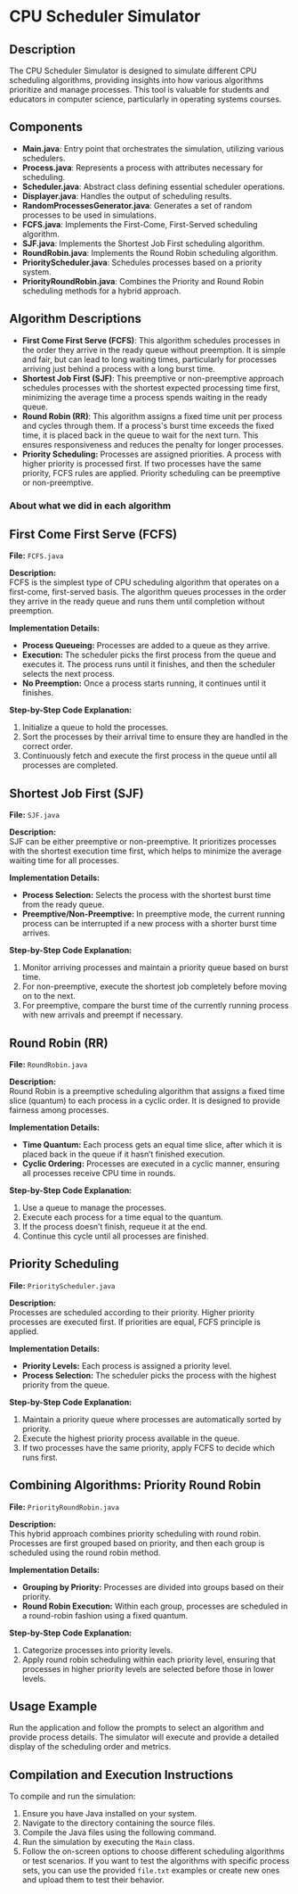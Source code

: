 # CPU Scheduler Simulator

## Description
The CPU Scheduler Simulator is designed to simulate different CPU scheduling algorithms, providing insights into how various algorithms prioritize and manage processes. This tool is valuable for students and educators in computer science, particularly in operating systems courses.

## Components
- **Main.java**: Entry point that orchestrates the simulation, utilizing various schedulers.
- **Process.java**: Represents a process with attributes necessary for scheduling.
- **Scheduler.java**: Abstract class defining essential scheduler operations.
- **Displayer.java**: Handles the output of scheduling results.
- **RandomProcessesGenerator.java**: Generates a set of random processes to be used in simulations.
- **FCFS.java**: Implements the First-Come, First-Served scheduling algorithm.
- **SJF.java**: Implements the Shortest Job First scheduling algorithm.
- **RoundRobin.java**: Implements the Round Robin scheduling algorithm.
- **PriorityScheduler.java**: Schedules processes based on a priority system.
- **PriorityRoundRobin.java**: Combines the Priority and Round Robin scheduling methods for a hybrid approach.

## Algorithm Descriptions
- **First Come First Serve (FCFS)**: This algorithm schedules processes in the order they arrive in the ready queue without preemption. It is simple and fair, but can lead to long waiting times, particularly for processes arriving just behind a process with a long burst time.
- **Shortest Job First (SJF)**: This preemptive or non-preemptive approach schedules processes with the shortest expected processing time first, minimizing the average time a process spends waiting in the ready queue.
- **Round Robin (RR)**: This algorithm assigns a fixed time unit per process and cycles through them. If a process's burst time exceeds the fixed time, it is placed back in the queue to wait for the next turn. This ensures responsiveness and reduces the penalty for longer processes.
- **Priority Scheduling:** Processes are assigned priorities. A process with higher priority is processed first. If two processes have the same priority, FCFS rules are applied. Priority scheduling can be preemptive or non-preemptive.

### About what we did in each algorithm
  ## First Come First Serve (FCFS)
**File:** `FCFS.java`

**Description:**  
FCFS is the simplest type of CPU scheduling algorithm that operates on a first-come, first-served basis. The algorithm queues processes in the order they arrive in the ready queue and runs them until completion without preemption.

**Implementation Details:**
- **Process Queueing:** Processes are added to a queue as they arrive.
- **Execution:** The scheduler picks the first process from the queue and executes it. The process runs until it finishes, and then the scheduler selects the next process.
- **No Preemption:** Once a process starts running, it continues until it finishes.

**Step-by-Step Code Explanation:**
1. Initialize a queue to hold the processes.
2. Sort the processes by their arrival time to ensure they are handled in the correct order.
3. Continuously fetch and execute the first process in the queue until all processes are completed.

## Shortest Job First (SJF)
**File:** `SJF.java`

**Description:**  
SJF can be either preemptive or non-preemptive. It prioritizes processes with the shortest execution time first, which helps to minimize the average waiting time for all processes.

**Implementation Details:**
- **Process Selection:** Selects the process with the shortest burst time from the ready queue.
- **Preemptive/Non-Preemptive:** In preemptive mode, the current running process can be interrupted if a new process with a shorter burst time arrives.

**Step-by-Step Code Explanation:**
1. Monitor arriving processes and maintain a priority queue based on burst time.
2. For non-preemptive, execute the shortest job completely before moving on to the next.
3. For preemptive, compare the burst time of the currently running process with new arrivals and preempt if necessary.

## Round Robin (RR)
**File:** `RoundRobin.java`

**Description:**  
Round Robin is a preemptive scheduling algorithm that assigns a fixed time slice (quantum) to each process in a cyclic order. It is designed to provide fairness among processes.

**Implementation Details:**
- **Time Quantum:** Each process gets an equal time slice, after which it is placed back in the queue if it hasn’t finished execution.
- **Cyclic Ordering:** Processes are executed in a cyclic manner, ensuring all processes receive CPU time in rounds.

**Step-by-Step Code Explanation:**
1. Use a queue to manage the processes.
2. Execute each process for a time equal to the quantum.
3. If the process doesn’t finish, requeue it at the end.
4. Continue this cycle until all processes are finished.

## Priority Scheduling
**File:** `PriorityScheduler.java`

**Description:**  
Processes are scheduled according to their priority. Higher priority processes are executed first. If priorities are equal, FCFS principle is applied.

**Implementation Details:**
- **Priority Levels:** Each process is assigned a priority level.
- **Process Selection:** The scheduler picks the process with the highest priority from the queue.

**Step-by-Step Code Explanation:**
1. Maintain a priority queue where processes are automatically sorted by priority.
2. Execute the highest priority process available in the queue.
3. If two processes have the same priority, apply FCFS to decide which runs first.

## Combining Algorithms: Priority Round Robin
**File:** `PriorityRoundRobin.java`

**Description:**  
This hybrid approach combines priority scheduling with round robin. Processes are first grouped based on priority, and then each group is scheduled using the round robin method.

**Implementation Details:**
- **Grouping by Priority:** Processes are divided into groups based on their priority.
- **Round Robin Execution:** Within each group, processes are scheduled in a round-robin fashion using a fixed quantum.

**Step-by-Step Code Explanation:**
1. Categorize processes into priority levels.
2. Apply round robin scheduling within each priority level, ensuring that processes in higher priority levels are selected before those in lower levels.

  
## Usage Example
Run the application and follow the prompts to select an algorithm and provide process details. The simulator will execute and provide a detailed display of the scheduling order and metrics.

## Compilation and Execution Instructions
To compile and run the simulation:
1. Ensure you have Java installed on your system.
2. Navigate to the directory containing the source files.
3. Compile the Java files using the following command.
4. Run the simulation by executing the `Main` class.
5. Follow the on-screen options to choose different scheduling algorithms or test scenarios. If you want to test the algorithms with specific process sets, you can use the provided `file.txt` examples or create new ones and upload them to test their behavior.

